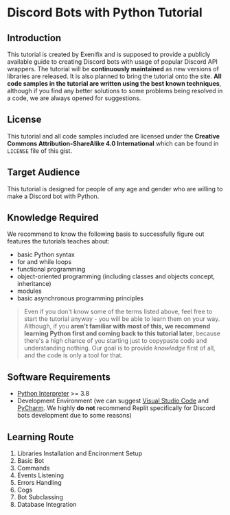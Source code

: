# Discord Bots with Python Tutorial

## Introduction
This tutorial is created by Exenifix and is supposed to provide a publicly available guide to creating Discord bots with usage of popular Discord API wrappers. The tutorial will be **continuously maintained** as new versions of libraries are released. It is also planned to bring the tutorial onto the site. **All code samples in the tutorial are written using the best known techniques**, although if you find any better solutions to some problems being resolved in a code, we are always opened for suggestions.

## License
This tutorial and all code samples included are licensed under the **Creative Commons Attribution-ShareAlike 4.0 International** which can be found in `LICENSE` file of this gist.

## Target Audience
This tutorial is designed for people of any age and gender who are willing to make a Discord bot with Python.

## Knowledge Required
We recommend to know the following basis to successfully figure out features the tutorials teaches about:
- basic Python syntax
- for and while loops
- functional programming
- object-oriented programming (including classes and objects concept, inheritance)
- modules
- basic asynchronous programming principles

> Even if you don't know some of the terms listed above, feel free to start the tutorial anyway - you will be able to learn them on your way. Although, if you **aren't familiar with most of this, we recommend learning Python first and coming back to this tutorial later**, because there's a high chance of you starting just to copypaste code and understanding nothing. Our goal is to provide *knowledge* first of all, and the code is only a tool for that.

## Software Requirements
- [Python Interpreter](https://www.python.org/downloads/) >= 3.8
- Development Environment (we can suggest [Visual Studio Code](https://code.visualstudio.com/) and [PyCharm](https://www.jetbrains.com/pycharm/). We highly **do not** recommend Replit specifically for Discord bots development due to some reasons)

## Learning Route
1. Libraries Installation and Encironment Setup
2. Basic Bot
3. Commands
4. Events Listening
5. Errors Handling
6. Cogs
7. Bot Subclassing
8. Database Integration
